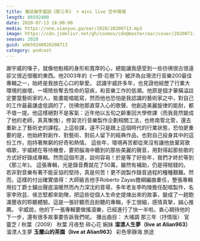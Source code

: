 ```yaml
---
title: 專訪謝宇威談《那三年》 + mini live 空中現場
length: 86592400
date: 2020-07-13 18:00:00
media: https://one.xiaoyuu.ga/ear/2020/20200713.mp3
image: https://cdn.jsdelivr.net/gh/coxmos/cdn@master/ear/cover/20200713.jpeg
season: 2020
guid: a8659240020200713
category: podcast
---
```


謝宇威的嗓子，就像他魁梧的身形和寬厚的心，總能讓我感受到一些彷彿很古很遠卻又很近很暖的東西。他2003年的《一儕‧花樹下》被評為台灣流行音樂200最佳專輯之一，始終是我放在心口的摯愛。
認識宇威許多年，也見證他經歷了行業大環境的崩壞，一場險些奪去性命的惡疾，和音樂工作的低潮。他原是個才華橫溢註定要當藝術家的人，能畫能唱能寫，然而他也恐怕是我認識的藝術家之中，對自己的工作最最謙虛低調的了，彷彿他那直穿入心的歌聲、他創造美麗旋律的能耐，都不值一提。他這樣絕對不是客氣：近年他以五旬之齡重回大學修課（而我竟然變成了他的老師，真真慚愧），修習流行音樂製作企劃相關工法，也修南管北管，還去重新上了藝術史的課程。上這些課，遠不只是跟上這個時代的行業狀態，恐怕更重要的是，他始終對創作、對藝術、對前人留下的經典作品，也對自己投身其中的這份工作，抱持著無窮的好奇和熱情。
這些年，環境再苦都從來沒有讓他放棄寫歌唱歌，宇威總在等待機會，要把腦海中聽到的那些美麗的聲音，用對得起那些歌的方式好好錄成專輯。然而這個市道，談何容易！於是等了好些年，我們才終於等到《那三年》。
這張專輯，光是錄音費就花了50萬，雖然有補助，仍是得賠錢的。若非對音樂有著不能妥協的堅持，真是何苦！更不說製作錄音過程的種種艱難。然而，這樣的付出確實值得：大師級吉他手Roberto Zayas擔綱編曲重任，整張專輯用拉丁爵士鋪出聲底溫暖然而內力深沈的音場，多年老友李昀陵擔任配唱製作，名家李欣芸、侯志堅都來助陣，把這些從個人生命史提煉出來的故事，變成了一趟飽滿豐收的聆聽體驗。這是一張好聽而且耐聽的專輯，手工很細，感情真摯，誠心推薦。
宇威說，他的下一張專輯要做搖滾樂，已經進行了快一半啦。衷心期待他的下一步，還有很多故事要告訴我們呢。
播出曲目：
大埔調
那三年（抒情版）
官靈芝 / 秋葉（2009）
秋葉
月夜愁
碎心花
婉妹
<strong>溜漂人生夢（live at Alian963）
</strong>溜漂人生夢
<strong>玉蘭山的茶園（live at Alian963）
</strong>彩色寧靜海
旅途

